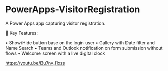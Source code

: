 # PowerApps-VisitorRegistration

A Power Apps app capturing visitor registration.

🚀 Key Features:

• Show/Hide button base on the login user
• Gallery with Date filter and Name Search
• Teams and Outlook notification on form submission without flows
• Welcome screen with a live digital clock

https://youtu.be/Bu7nv_l1xzs

